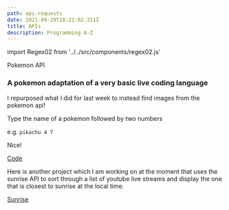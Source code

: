 ```yaml
---
path: api-requests
date: 2021-09-29T18:22:02.311Z
title: APIs
description: Programming A-Z
---
```


import Regex02 from '../../src/components/regex02.js'

Pokemon API

### A pokemon adaptation of a very basic live coding language

I repurposed what I did for last week to instead find images from the pokemon api!

Type the name of a pokemon followed by two numbers

e.g. `pikachu 4 7`

<Regex02 />

Nice!

[Code](https://github.com/davidalexandercurrie/itp-blog/blob/master/src/components/regex01.js)

Here is another project which I am working on at the moment that uses the sunrise API to sort through a list of youtube live streams and display the one that is closest to sunrise at the local time.

[Sunrise](https://sandro-sunrise.herokuapp.com/)





